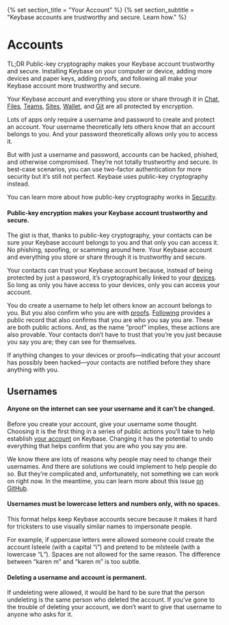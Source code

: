 {% set section_title = "Your Account" %}
{% set section_subtitle = "Keybase accounts are trustworthy and secure. Learn how." %}

# Accounts
TL;DR Public-key cryptography makes your Keybase account trustworthy and secure. Installing Keybase on your computer or device, adding more devices and paper keys, adding proofs, and following all make your Keybase account more trustworthy and secure. 

Your Keybase account and everything you store or share through it in [Chat](/chat), [Files](files), [Teams](/teams), [Sites](/sites), [Wallet](/wallet), and [Git](/git) are all protected by encryption. 

Lots of apps only require a username and password to create and protect an account. Your username theoretically lets others know that an account belongs to you. And your password theoretically allows only you to access it. 

But with just a username and password, accounts can be hacked, phished, and otherwise compromised. They’re not totally trustworthy and secure. In best-case scenarios, you can use two-factor authentication for more security but it’s still not perfect. Keybase uses public-key cryptography instead. 

You can learn more about how public-key cryptography works in [Security](/security).

#### Public-key encryption makes your Keybase account trustworthy and secure.
The gist is that, thanks to public-key cryptography, your contacts can be sure your Keybase account belongs to you and that only you can access it. No phishing, spoofing, or scamming around here. Your Keybase account and everything you store or share through it is trustworthy and secure. 

Your contacts can trust your Keybase account because, instead of being protected by just a password, it’s cryptographically linked to your [devices](account/devices). So long as only you have access to your devices, only you can access your account. 

You do create a username to help let others know an account belongs to you. But you also confirm who you are with  [proofs](account/proofs). [Following](account/following) provides a public record that also confirms that you are who you say you are. These are both public actions. And, as the name “proof” implies, these actions are also provable. Your contacts don’t have to trust that you’re you just because you say you are; they can see for themselves.

If anything changes to your devices or proofs—indicating that your account has possibly been hacked—your contacts are notified before they share anything with you.

## Usernames
#### Anyone on the internet can see your username and it can’t be changed. 
Before you create your account, give your username some thought. Choosing it is the first thing in a series of public actions you’ll take to help establish [your account](/account) on Keybase. Changing it has the potential to undo everything that helps confirm that you are who you say you are. 

We know there are lots of reasons why people may need to change their usernames. And there are solutions we could implement to help people do so. But they’re complicated and, unfortunately, not something we can work on right now. In the meantime, you can learn more about this issue [on GitHub](https://github.com/keybase/keybase-issues/issues/2842#issuecomment-283706335).

#### Usernames must be lowercase letters and numbers only, with no spaces.
This format helps keep Keybase accounts secure because it makes it hard for tricksters to use visually similar names to impersonate people. 

For example, if uppercase letters were allowed someone could create the account Isteele (with a capital “i”) and pretend to be mlsteele (with a lowercase “L”). Spaces are not allowed for the same reason. The difference between “karen m” and “karen  m” is too subtle.

#### Deleting a username and account is permanent.
If undeleting were allowed, it would be hard to be sure that the person undeleting is the same person who deleted the account. If you’ve gone to the trouble of deleting your account, we don’t want to give that username to anyone who asks for it.









